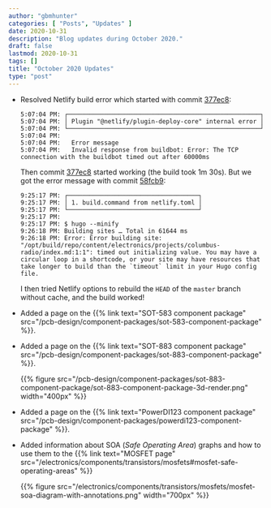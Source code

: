 ```yaml
---
author: "gbmhunter"
categories: [ "Posts", "Updates" ]
date: 2020-10-31
description: "Blog updates during October 2020."
draft: false
lastmod: 2020-10-31
tags: []
title: "October 2020 Updates"
type: "post"
---
```


* Resolved Netlify build error which started with commit [377ec8](https://github.com/gbmhunter/blog/commit/377ec857ebd40b45e7eda85e7eb307cd0edbc84f):

    ```text
    5:07:04 PM: ┌─────────────────────────────────────────────────────┐
    5:07:04 PM: │ Plugin "@netlify/plugin-deploy-core" internal error │
    5:07:04 PM: └─────────────────────────────────────────────────────┘
    5:07:04 PM: ​
    5:07:04 PM:   Error message
    5:07:04 PM:   Invalid response from buildbot: Error: The TCP connection with the buildbot timed out after 60000ms
    ```

    Then commit [377ec8](https://github.com/gbmhunter/blog/commit/377ec857ebd40b45e7eda85e7eb307cd0edbc84f) started working (the build took 1m 30s). But we got the error message with commit [58fcb9](https://github.com/gbmhunter/blog/commit/58fcb99c31091a54d899babb27933b40ff10ffac):

    ```text
    9:25:17 PM: ┌────────────────────────────────────┐
    9:25:17 PM: │ 1. build.command from netlify.toml │
    9:25:17 PM: └────────────────────────────────────┘
    9:25:17 PM: ​
    9:25:17 PM: $ hugo --minify
    9:26:18 PM: Building sites … Total in 61644 ms
    9:26:18 PM: Error: Error building site: "/opt/build/repo/content/electronics/projects/columbus-radio/index.md:1:1": timed out initializing value. You may have a circular loop in a shortcode, or your site may have resources that take longer to build than the `timeout` limit in your Hugo config file.
    ```

    I then tried Netlify options to rebuild the `HEAD` of the `master` branch without cache, and the build worked!

* Added a page on the {{% link text="SOT-583 component package" src="/pcb-design/component-packages/sot-583-component-package" %}}.

* Added a page on the {{% link text="SOT-883 component package" src="/pcb-design/component-packages/sot-883-component-package" %}}.

    {{% figure src="/pcb-design/component-packages/sot-883-component-package/sot-883-component-package-3d-render.png" width="400px" %}}

* Added a page on the {{% link text="PowerDI123 component package" src="/pcb-design/component-packages/powerdi123-component-package" %}}.

* Added information about SOA (_Safe Operating Area_) graphs and how to use them to the {{% link text="MOSFET page" src="/electronics/components/transistors/mosfets#mosfet-safe-operating-areas" %}}

    {{% figure src="/electronics/components/transistors/mosfets/mosfet-soa-diagram-with-annotations.png" width="700px" %}}